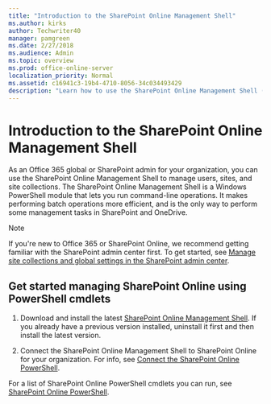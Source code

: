 ```yaml
---
title: "Introduction to the SharePoint Online Management Shell"
ms.author: kirks
author: Techwriter40
manager: pamgreen
ms.date: 2/27/2018
ms.audience: Admin
ms.topic: overview
ms.prod: office-online-server
localization_priority: Normal
ms.assetid: c16941c3-19b4-4710-8056-34c034493429
description: "Learn how to use the SharePoint Online Management Shell (a Windows PowerShell module) to manage users, sites, site collections, and organizations from the command line instead of the SharePoint Admin Center interface."
---
```


# Introduction to the SharePoint Online Management Shell

As an Office 365 global or SharePoint admin for your organization, you can use the SharePoint Online Management Shell to manage users, sites, and site collections. The SharePoint Online Management Shell is a Windows PowerShell module that lets you run command-line operations. It makes performing batch operations more efficient, and is the only way to perform some management tasks in SharePoint and OneDrive.
  
> [!NOTE]
> If you're new to Office 365 or SharePoint Online, we recommend getting familiar with the SharePoint admin center first. To get started, see [Manage site collections and global settings in the SharePoint admin center](manage-site-collections-and-global-settings-in-the-sharepoint-admin-center). 
  
## Get started managing SharePoint Online using PowerShell cmdlets
<a name="__toc338150376"> </a>

1. Download and install the latest [SharePoint Online Management Shell](https://go.microsoft.com/fwlink/p/?LinkId=255251). If you already have a previous version installed, uninstall it first and then install the latest version.
    
2. Connect the SharePoint Online Management Shell to SharePoint Online for your organization. For info, see [Connect the SharePoint Online PowerShell](https://go.microsoft.com/fwlink/?linkid=869066).
    
For a list of SharePoint Online PowerShell cmdlets you can run, see [SharePoint Online PowerShell](https://go.microsoft.com/fwlink/?linkid=869060).
  

